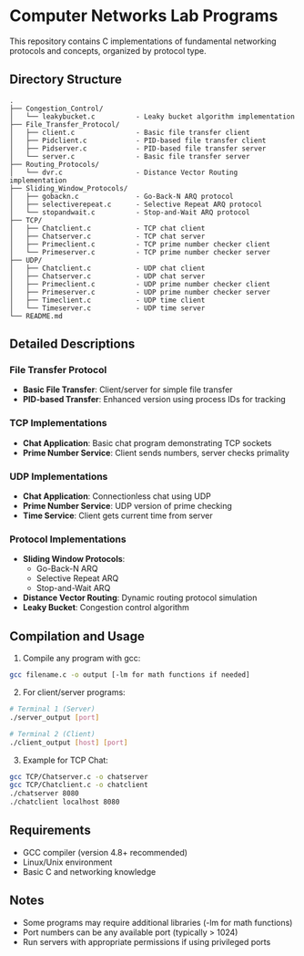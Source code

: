# Computer Networks Lab Programs

This repository contains C implementations of fundamental networking protocols and concepts, organized by protocol type.

## Directory Structure

```
.
├── Congestion_Control/
│   └── leakybucket.c          - Leaky bucket algorithm implementation
├── File_Transfer_Protocol/
│   ├── client.c               - Basic file transfer client
│   ├── Pidclient.c            - PID-based file transfer client
│   ├── Pidserver.c            - PID-based file transfer server
│   └── server.c               - Basic file transfer server
├── Routing_Protocols/
│   └── dvr.c                  - Distance Vector Routing implementation
├── Sliding_Window_Protocols/
│   ├── gobackn.c              - Go-Back-N ARQ protocol
│   ├── selectiverepeat.c      - Selective Repeat ARQ protocol
│   └── stopandwait.c          - Stop-and-Wait ARQ protocol
├── TCP/
│   ├── Chatclient.c           - TCP chat client
│   ├── Chatserver.c           - TCP chat server
│   ├── Primeclient.c          - TCP prime number checker client
│   └── Primeserver.c          - TCP prime number checker server
├── UDP/
│   ├── Chatclient.c           - UDP chat client
│   ├── Chatserver.c           - UDP chat server
│   ├── Primeclient.c          - UDP prime number checker client
│   ├── Primeserver.c          - UDP prime number checker server
│   ├── Timeclient.c           - UDP time client
│   └── Timeserver.c           - UDP time server
└── README.md
```

## Detailed Descriptions

### File Transfer Protocol
- **Basic File Transfer**: Client/server for simple file transfer
- **PID-based Transfer**: Enhanced version using process IDs for tracking

### TCP Implementations
- **Chat Application**: Basic chat program demonstrating TCP sockets
- **Prime Number Service**: Client sends numbers, server checks primality

### UDP Implementations
- **Chat Application**: Connectionless chat using UDP
- **Prime Number Service**: UDP version of prime checking
- **Time Service**: Client gets current time from server

### Protocol Implementations
- **Sliding Window Protocols**:
  - Go-Back-N ARQ
  - Selective Repeat ARQ
  - Stop-and-Wait ARQ
- **Distance Vector Routing**: Dynamic routing protocol simulation
- **Leaky Bucket**: Congestion control algorithm

## Compilation and Usage

1. Compile any program with gcc:
```bash
gcc filename.c -o output [-lm for math functions if needed]
```

2. For client/server programs:
```bash
# Terminal 1 (Server)
./server_output [port]

# Terminal 2 (Client)
./client_output [host] [port]
```

3. Example for TCP Chat:
```bash
gcc TCP/Chatserver.c -o chatserver
gcc TCP/Chatclient.c -o chatclient
./chatserver 8080
./chatclient localhost 8080
```

## Requirements
- GCC compiler (version 4.8+ recommended)
- Linux/Unix environment
- Basic C and networking knowledge

## Notes
- Some programs may require additional libraries (-lm for math functions)
- Port numbers can be any available port (typically > 1024)
- Run servers with appropriate permissions if using privileged ports

